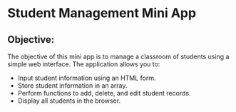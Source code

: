 # Student Management Mini App

## Objective:
The objective of this mini app is to manage a classroom of students using a simple web interface. The application allows you to:
- Input student information using an HTML form.
- Store student information in an array.
- Perform functions to add, delete, and edit student records.
- Display all students in the browser.
